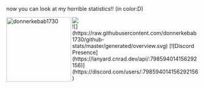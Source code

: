 
now you can look at my horrible statistics!! (in color:D)
<div>
<img height="170" align="left" src="https://github-readme-stats.vercel.app/api?username=donnerkebab1730&count_private=true&include_all_commits=true&theme=onedark" alt="donnerkebab1730" />
<img src="https://github-readme-stats.vercel.app/api/top-langs/?username=donnerkebab1730&layout=compact&theme=onedark&langs_count=15" />
</div>
![](https://raw.githubusercontent.com/donnerkebab1730/github-stats/master/generated/overview.svg)
[![Discord Presence](https://lanyard.cnrad.dev/api/:798594014156292156)](https://discord.com/users/:798594014156292156)
